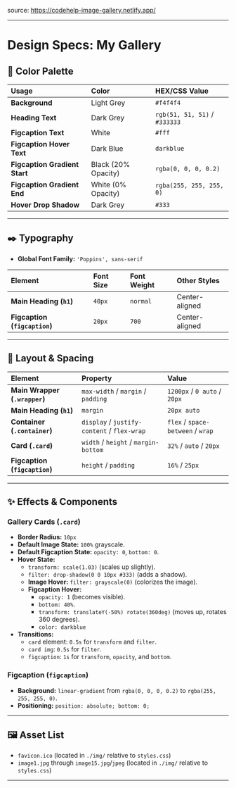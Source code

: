 source:
https://codehelp-image-gallery.netlify.app/

---

# Design Specs: My Gallery

## 🎨 Color Palette

| Usage | Color | HEX/CSS Value |
| :---------------------- | :-------------------- | :------------------ |
| **Background** | Light Grey | `#f4f4f4` |
| **Heading Text** | Dark Grey | `rgb(51, 51, 51)` / `#333333` |
| **Figcaption Text** | White | `#fff` |
| **Figcaption Hover Text** | Dark Blue | `darkblue` |
| **Figcaption Gradient Start** | Black (20% Opacity) | `rgba(0, 0, 0, 0.2)` |
| **Figcaption Gradient End** | White (0% Opacity) | `rgba(255, 255, 255, 0)` |
| **Hover Drop Shadow** | Dark Grey | `#333` |

---

## ✒️ Typography

* **Global Font Family:** `'Poppins', sans-serif`

| Element | Font Size | Font Weight | Other Styles |
| :------------------------------ | :-------- | :---------- | :----------- |
| **Main Heading (`h1`)** | `40px` | `normal` | Center-aligned |
| **Figcaption (`figcaption`)** | `20px` | `700` | Center-aligned |

---

## 📏 Layout & Spacing

| Element | Property | Value |
| :-------------------------- | :-------------------------- | :------------------ |
| **Main Wrapper (`.wrapper`)**| `max-width` / `margin` / `padding` | `1200px` / `0 auto` / `20px` |
| **Main Heading (`h1`)** | `margin` | `20px auto` |
| **Container (`.container`)**| `display` / `justify-content` / `flex-wrap` | `flex` / `space-between` / `wrap` |
| **Card (`.card`)** | `width` / `height` / `margin-bottom` | `32%` / `auto` / `20px` |
| **Figcaption (`figcaption`)**| `height` / `padding` | `16%` / `25px` |

---

## ✨ Effects & Components

### Gallery Cards (`.card`)

* **Border Radius:** `10px`
* **Default Image State:** `100%` grayscale.
* **Default Figcaption State:** `opacity: 0`, `bottom: 0`.
* **Hover State:**
    * `transform: scale(1.03)` (scales up slightly).
    * `filter: drop-shadow(0 0 10px #333)` (adds a shadow).
    * **Image Hover:** `filter: grayscale(0)` (colorizes the image).
    * **Figcaption Hover:**
        * `opacity: 1` (becomes visible).
        * `bottom: 40%`.
        * `transform: translateY(-50%) rotate(360deg)` (moves up, rotates 360 degrees).
        * `color: darkblue`
* **Transitions:**
    * `card` element: `0.5s` for `transform` and `filter`.
    * `card img`: `0.5s` for `filter`.
    * `figcaption`: `1s` for `transform`, `opacity`, and `bottom`.

### Figcaption (`figcaption`)

* **Background:** `linear-gradient` from `rgba(0, 0, 0, 0.2)` to `rgba(255, 255, 255, 0)`.
* **Positioning:** `position: absolute; bottom: 0;`

---

## 🖼️ Asset List

* `favicon.ico` (located in `./img/` relative to `styles.css`)
* `image1.jpg` through `image15.jpg`/`jpeg` (located in `./img/` relative to `styles.css`)

---
